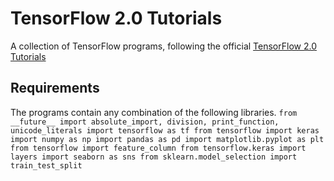 # TensorFlow 2.0 Tutorials
A collection of TensorFlow programs, following the official [TensorFlow 2.0 Tutorials](https://www.tensorflow.org/alpha)

## Requirements
The programs contain any combination of the following libraries.
``
from __future__ import absolute_import, division, print_function, unicode_literals
import tensorflow as tf
from tensorflow import keras
import numpy as np
import pandas as pd
import matplotlib.pyplot as plt
from tensorflow import feature_column
from tensorflow.keras import layers
import seaborn as sns
from sklearn.model_selection import train_test_split
``
